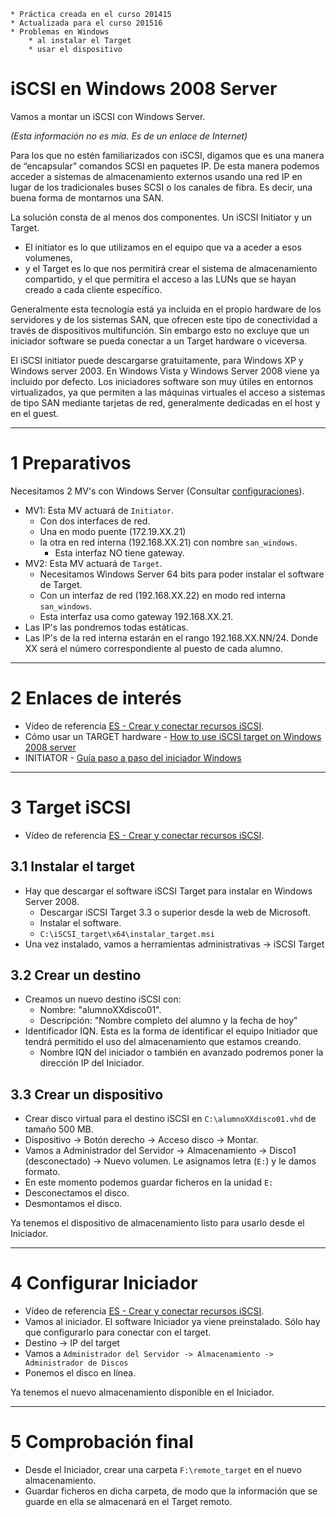 ```
* Práctica creada en el curso 201415
* Actualizada para el curso 201516
* Problemas en Windows
    * al instalar el Target
    * usar el dispositivo
```

# iSCSI en Windows 2008 Server

Vamos a montar un iSCSI con Windows Server.

*(Esta información no es mía. Es de un enlace de Internet)*

Para los que no estén familiarizados con iSCSI, digamos que es una manera de “encapsular”
comandos SCSI en paquetes IP. De esta manera podemos acceder a sistemas de almacenamiento externos usando una red IP en lugar de los tradicionales buses SCSI o los canales de fibra. Es decir, una buena forma de montarnos una SAN.

La solución consta de al menos dos componentes. Un iSCSI Initiator y un Target.
* El initiator es lo que utilizamos en el equipo que va a aceder a esos volumenes,
* y el Target es lo que nos permitirá crear el sistema de almacenamiento compartido,
y el que permitira el acceso a las LUNs que se hayan creado a cada cliente específico.

Generalmente esta tecnología está ya incluida en el propio hardware de los servidores
y de los sistemas SAN, que ofrecen este tipo de conectividad a través de dispositivos multifunción.
Sin embargo esto no excluye que un iniciador software se pueda conectar a un Target hardware o viceversa.

El iSCSI initiator puede descargarse gratuitamente, para Windows XP y Windows server 2003. En Windows Vista y Windows Server 2008 viene ya incluido por defecto. Los iniciadores software son muy útiles en entornos virtualizados, ya que permiten a las máquinas virtuales el acceso a sistemas de tipo SAN mediante tarjetas de red, generalmente dedicadas en el host y en el guest.

---

# 1 Preparativos

Necesitamos 2 MV's con Windows Server (Consultar [configuraciones](../../global/configuracion/windows-server.md)).
* MV1: Esta MV actuará de `Initiator`.
    * Con dos interfaces de red.
    * Una en modo puente (172.19.XX.21)
    * la otra en red interna (192.168.XX.21) con nombre `san_windows`.
        * Esta interfaz NO tiene gateway.
* MV2: Esta MV actuará de `Target`.
    * Necesitamos Windows Server 64 bits para poder instalar el software de Target.
    * Con un interfaz de red (192.168.XX.22) en modo red interna `san_windows`.
    * Esta interfaz usa como gateway 192.168.XX.21.
* Las IP's las pondremos todas estáticas.
* Las IP's de la red interna estarán en el rango 192.168.XX.NN/24.
Donde XX será el número correspondiente al puesto de cada alumno.

---

# 2 Enlaces de interés

* Vídeo de referencia [ES - Crear y conectar recursos iSCSI](https://youtu.be/_77UL2kZEEA).
* Cómo usar un TARGET hardware - [How to use iSCSI target on Windows 2008 server](https://www.synology.com/en-global/knowledgebase/DSM/tutorial/Virtualization/How_to_use_iSCSI_Targets_on_a_Windows_Server)
* INITIATOR - [Guía paso a paso del iniciador Windows](https://technet.microsoft.com/es-es/library/ee338476%28v=ws.10%29.aspx)

---

# 3 Target iSCSI

* Vídeo de referencia [ES - Crear y conectar recursos iSCSI](https://youtu.be/_77UL2kZEEA).

## 3.1 Instalar el target

* Hay que descargar el software iSCSI Target para instalar en Windows Server 2008.
    * Descargar iSCSI Target 3.3 o superior desde la web de Microsoft.
    * Instalar el software.
    * `C:\iSCSI_target\x64\instalar_target.msi`
* Una vez instalado, vamos a herramientas administrativas -> iSCSI Target

## 3.2 Crear un destino

* Creamos un nuevo destino iSCSI con:
    * Nombre: "alumnoXXdisco01".
    * Descripción: "Nombre completo del alumno y la fecha de hoy"
* Identificador IQN. Esta es la forma de identificar el equipo Initiador que tendrá
permitido el uso del almacenamiento que estamos creando.
    * Nombre IQN del iniciador o también en avanzado podremos poner la dirección IP del Iniciador.

## 3.3 Crear un dispositivo

* Crear disco virtual para el destino iSCSI en `C:\alumnoXXdisco01.vhd` de tamaño 500 MB.
* Dispositivo -> Botón derecho -> Acceso disco -> Montar.
* Vamos a Administrador del Servidor -> Almacenamiento -> Disco1 (desconectado)
-> Nuevo volumen. Le asignamos letra (`E:`) y le damos formato.
* En este momento podemos guardar ficheros en la unidad `E:`
* Desconectamos el disco.
* Desmontamos el disco.

Ya tenemos el dispositivo de almacenamiento listo para usarlo desde el Iniciador.

---

# 4 Configurar Iniciador

* Vídeo de referencia [ES - Crear y conectar recursos iSCSI](https://youtu.be/_77UL2kZEEA).
* Vamos al iniciador. El software Iniciador ya viene preinstalado.
Sólo hay que configurarlo para conectar con el target.
* Destino -> IP del target
* Vamos a `Administrador del Servidor -> Almacenamiento -> Administrador de Discos`
* Ponemos el disco en línea.

Ya tenemos el nuevo almacenamiento disponible en el Iniciador.

---

# 5 Comprobación final

* Desde el Iniciador, crear una carpeta `F:\remote_target` en el nuevo almacenamiento.
* Guardar ficheros en dicha carpeta, de modo que la información que se guarde en ella
se almacenará en el Target remoto.
